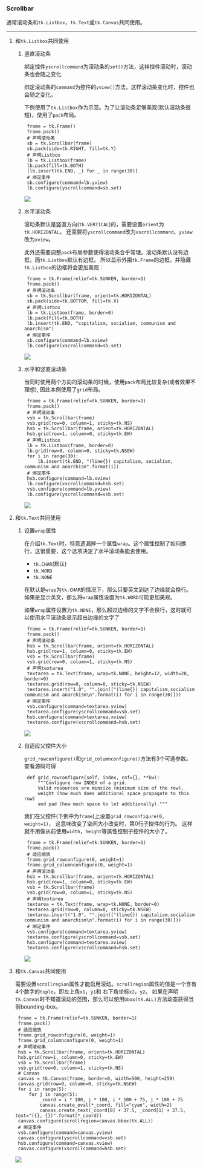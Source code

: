 ### Scrollbar 

通常滚动条和`tk.Listbox`，`tk.Text`或`tk.Canvas`共同使用。

--------------------------------------
1. 和`tk.Listbox`共同使用
    
    1. 竖直滚动条

        绑定控件`yscrollcommand`为滚动条的`set()`方法，这样控件滚动时，滚动条也会随之变化
        
        绑定滚动条的`command`为控件的`yview()`方法，这样滚动条变化时，控件也会随之变化。
        
        下例使用了`tk.Listbox`作为示范。为了让滚动条足够美观(默认滚动条很短)，使用了`pack`布局。
        
            frame = tk.Frame()
            frame.pack()
            # 声明滚动条
            sb = tk.Scrollbar(frame)
            sb.pack(side=tk.RIGHT, fill=tk.Y)
            # 声明Listbox
            lb = tk.Listbox(frame)
            lb.pack(fill=tk.BOTH)
            [lb.insert(tk.END, _) for _ in range(30)]
            # 绑定事件
            sb.configure(command=lb.yview)
            lb.configure(yscrollcommand=sb.set)
        
        ![](static/4639c9eda1da87ba0c88b9adafbe9d22.png)
        
    2. 水平滚动条
    
        滚动条默认是竖直方向(`tk.VERTICAL`)的，需要设置`orient`为`tk.HORIZONTAL`。
        还需要将`yscrollcommand`改为`xscrollcommand`，`yview`改为`xview`。
        
        此外还需要调整`pack`布局参数使得滚动条合乎常理。滚动条默认没有边框，而`tk.Listbox`默认有边框。
        所以显示外围`tk.Frame`的边框，并隐藏`tk.Listbox`的边框将会更加美观：
        
            frame = tk.Frame(relief=tk.SUNKEN, border=1)
            frame.pack()
            # 声明滚动条
            sb = tk.Scrollbar(frame, orient=tk.HORIZONTAL)
            sb.pack(side=tk.BOTTOM, fill=tk.X)
            # 声明Listbox
            lb = tk.Listbox(frame, border=0)
            lb.pack(fill=tk.BOTH)
            lb.insert(tk.END, "capitalism, socialism, communism and anarchism")
            # 绑定事件
            sb.configure(command=lb.xview)
            lb.configure(xscrollcommand=sb.set)
            
        ![](static/2038eab3f5e6b7a47d192e846c1a2a80.png)
        
    3. 水平和竖直滚动条
        
        当同时使用两个方向的滚动条的时候，使用`pack`布局比较复杂(或者效果不理想),
        因此本例使用了`grid`布局。
        
            frame = tk.Frame(relief=tk.SUNKEN, border=1)
            frame.pack()
            # 声明滚动条
            vsb = tk.Scrollbar(frame)
            vsb.grid(row=0, column=1, sticky=tk.NS)
            hsb = tk.Scrollbar(frame, orient=tk.HORIZONTAL)
            hsb.grid(row=1, column=0, sticky=tk.EW)
            # 声明Listbox
            lb = tk.Listbox(frame, border=0)
            lb.grid(row=0, column=0, sticky=tk.NSEW)
            for i in range(30):
                lb.insert(tk.END, "(line{}) capitalism, socialism, communism and anarchism".format(i))
            # 绑定事件
            hsb.configure(command=lb.xview)
            lb.configure(xscrollcommand=hsb.set)
            vsb.configure(command=lb.yview)
            lb.configure(yscrollcommand=vsb.set)
        
        ![](static/26fa6adb41e32ca969dc4975e6131b72.png)
        
2. 和`tk.Text`共同使用

    1. 设置`wrap`属性
        
        在介绍`tk.Text`时，特意遗漏掉一个属性`wrap`。这个属性控制了如何换行，这很重要，这个选项决定了水平滚动条能否使用。
        
        * `tk.CHAR`(默认)
        * `tk.WORD`
        * `tk.NONE`
        
        在默认是`wrap`为`tk.CHAR`的情况下，那么只要英文到达了边缘就会换行。
        如果是显示英文，那么将`wrap`属性设置为`tk.WORD`可能更加美观。
        
        如果`wrap`属性设置为`tk.NONE`，那么超过边缘的文字不会换行，这时就可以使用水平滚动条显示超出边缘的文字了
        
            frame = tk.Frame(relief=tk.SUNKEN, border=1)
            frame.pack()
            # 声明滚动条
            hsb = tk.Scrollbar(frame, orient=tk.HORIZONTAL)
            hsb.grid(row=1, column=0, sticky=tk.EW)
            vsb = tk.Scrollbar(frame)
            vsb.grid(row=0, column=1, sticky=tk.NS)
            # 声明textarea
            textarea = tk.Text(frame, wrap=tk.NONE, height=12, width=20, border=0)
            textarea.grid(row=0, column=0, sticky=tk.NSEW)
            textarea.insert("1.0", "".join(["(line{}) capitalism,socialism communism and anarchism\n".format(i) for i in range(30)]))
            # 绑定事件
            vsb.configure(command=textarea.yview)
            textarea.configure(yscrollcommand=vsb.set)
            hsb.configure(command=textarea.xview)
            textarea.configure(xscrollcommand=hsb.set)
            
        ![](static/3c525d8e214235849cf8755e939b8190.png)
        
    2. 自适应父控件大小
        
        `grid_rowconfigure()`和`grid_columnconfigure()`方法有3个可选参数。
        查看源码可得
        
            def grid_rowconfigure(self, index, cnf={}, **kw):
                """Configure row INDEX of a grid.
                Valid resources are minsize (minimum size of the row),
                weight (how much does additional space propagate to this row)
                and pad (how much space to let additionally)."""
        
        我们在父控件(下例中为`frame`)上设置`grid_rowconfigure(0, weight=1)`，
        这意味改变了空间大小改变时，第0行子控件的行为。
        这样就不用像从前使用`width`，`height`等属性控制子控件的大小了。
        
            frame = tk.Frame(relief=tk.SUNKEN, border=1)
            frame.pack()
            # 适应缩放
            frame.grid_rowconfigure(0, weight=1)
            frame.grid_columnconfigure(0, weight=1)
            # 声明滚动条
            hsb = tk.Scrollbar(frame, orient=tk.HORIZONTAL)
            hsb.grid(row=1, column=0, sticky=tk.EW)
            vsb = tk.Scrollbar(frame)
            vsb.grid(row=0, column=1, sticky=tk.NS)
            # 声明textarea
            textarea = tk.Text(frame, wrap=tk.NONE, border=0)
            textarea.grid(row=0, column=0, sticky=tk.NSEW)
            textarea.insert("1.0", "".join(["(line{}) capitalism,socialism communism and anarchism\n".format(i) for i in range(30)]))
            # 绑定事件
            vsb.configure(command=textarea.yview)
            textarea.configure(yscrollcommand=vsb.set)
            hsb.configure(command=textarea.xview)
            textarea.configure(xscrollcommand=hsb.set)
            
        ![](static/09e4bcb3273014d7e25b7f2b66211876.png)
        
3. 和`tk.Canvas`共同使用

    需要设置`scrollregion`属性才能启用滚动。`scrollregion`属性的值是一个含有4个数字的`tuple`，即左上角`x1`，`y1`和
    右下角坐标`x2`，`y2`。
    如果在声明`tk.Canvas`时不知道滚动的范围，那么可以使用`bbox(tk.ALL)`方法动态获得当前bounding-box。
    
        frame = tk.Frame(relief=tk.SUNKEN, border=1)
        frame.pack()
        # 适应缩放
        frame.grid_rowconfigure(0, weight=1)
        frame.grid_columnconfigure(0, weight=1)
        # 声明滚动条
        hsb = tk.Scrollbar(frame, orient=tk.HORIZONTAL)
        hsb.grid(row=1, column=0, sticky=tk.EW)
        vsb = tk.Scrollbar(frame)
        vsb.grid(row=0, column=1, sticky=tk.NS)
        # Canvas
        canvas = tk.Canvas(frame, border=0, width=500, height=259)
        canvas.grid(row=0, column=0, sticky=tk.NSEW)
        for i in range(5):
            for j in range(5):
                _coord = i * 100, j * 100, i * 100 + 75, j * 100 + 75
                canvas.create_oval(*_coord, fill="cyan", width=2)
                canvas.create_text(_coord[0] + 37.5, _coord[1] + 37.5, text="({}, {})".format(*_coord))
        canvas.configure(scrollregion=canvas.bbox(tk.ALL))
        # 绑定事件
        vsb.configure(command=canvas.yview)
        canvas.configure(yscrollcommand=vsb.set)
        hsb.configure(command=canvas.xview)
        canvas.configure(xscrollcommand=hsb.set)
        
    ![](static/541de1264ee0ba30040ceeaa3fbc953d.png)
